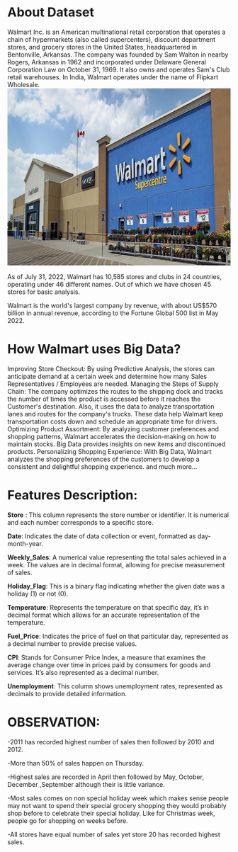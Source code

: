 # About Dataset
Walmart Inc. is an American multinational retail corporation that operates a chain of hypermarkets (also called supercenters), discount department stores, and grocery stores in the United States, headquartered in Bentonville, Arkansas. The company was founded by Sam Walton in nearby Rogers, Arkansas in 1962 and incorporated under Delaware General Corporation Law on October 31, 1969. It also owns and operates Sam's Club retail warehouses. In India, Walmart operates under the name of Flipkart Wholesale.
<img src="https://github.com/kandelsatish/Walmart_Sales_Prediction/blob/main/static/images/hello_walmart.jpg" alt="alt text" width="1900" height="400">

As of July 31, 2022, Walmart has 10,585 stores and clubs in 24 countries, operating under 46 different names. Out of which we have chosen 45 stores for basic analysis.


Walmart is the world's largest company by revenue, with about US$570 billion in annual revenue, according to the Fortune Global 500 list in May 2022.


# How Walmart uses Big Data?
Improving Store Checkout: By using Predictive Analysis, the stores can anticipate demand at a certain week and determine how many Sales Representatives / Employees are needed.
Managing the Steps of Supply Chain: The company optimizes the routes to the shipping dock and tracks the number of times the product is accessed before it reaches the Customer's destination. Also, it uses the data to analyze transportation lanes and routes for the company's trucks. These data help Walmart keep transportation costs down and schedule an appropriate time for drivers.
Optimizing Product Assortment: By analyzing customer preferences and shopping patterns, Walmart accelerates the decision-making on how to maintain stocks. Big Data provides insights on new items and discontinued products.
Personalizing Shopping Experience: With Big Data, Walmart analyzes the shopping preferences of the customers to develop a consistent and delightful shopping experience.
and much more…

# Features Description:
**Store** : This column represents the store number or identifier. It is numerical and each number corresponds to a specific store.

**Date**: Indicates the date of data collection or event, formatted as day-month-year.

**Weekly_Sales**: A numerical value representing the total sales achieved in a week. The values are in decimal format, allowing for precise measurement of sales.

**Holiday_Flag**: This is a binary flag indicating whether the given date was a holiday (1) or not (0).

**Temperature**: Represents the temperature on that specific day, it’s in decimal format which allows for an accurate representation of the temperature.

**Fuel_Price**: Indicates the price of fuel on that particular day, represented as a decimal number to provide precise values.

**CPI**: Stands for Consumer Price Index, a measure that examines the average change over time in prices paid by consumers for goods and services. It’s also represented as a decimal number.

**Unemployment**: This column shows unemployment rates, represented as decimals to provide detailed information.

# OBSERVATION:
-2011 has recorded highest number of sales then followed by 2010 and 2012.

-More than 50% of sales happen on Thursday.

-Highest sales are recorded in April then followed by May, October, December ,September although their is little variance.

-Most sales comes on non special holiday week which makes sense people may not want to spend their special grocery shopping they would probably shop before to celebrate their special holiday. Like for Christmas week, people go for shopping on weeks before.

-All stores have equal number of sales yet store 20 has recorded highest sales.



